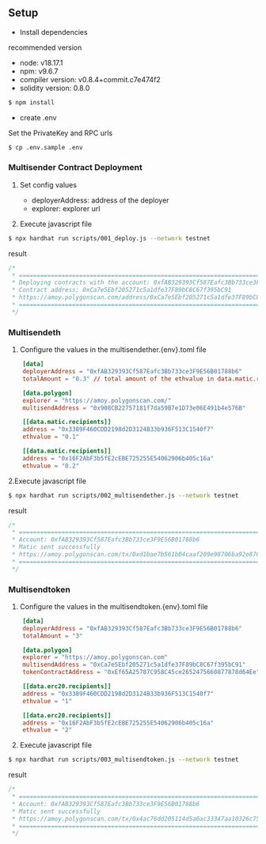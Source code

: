 ## Setup

- Install dependencies

recommended version

- node: v18.17.1
- npm: v9.6.7
- compiler version: v0.8.4+commit.c7e474f2
- solidity version: 0.8.0

```bash
$ npm install
```

- create .env

Set the PrivateKey and RPC urls

```bash
$ cp .env.sample .env
```

### Multisender Contract Deployment

1. Set config values

   - deployerAddress: address of the deployer
   - explorer: explorer url

1. Execute javascript file

```bash
$ npx hardhat run scripts/001_deploy.js --network testnet
```

result

```jsx
/*
 * ===================================================================================
 * Deploying contracts with the account: 0xfAB329393Cf587Eafc3Bb733ce3F9E56B01788b6
 * Contract address: 0xCa7e5Ebf205271c5a1dfe37F89bC8C67f395bC91
 * https://amoy.polygonscan.com/address/0xCa7e5Ebf205271c5a1dfe37F89bC8C67f395bC91
 * ===================================================================================
 */
```

### Multisendeth

1. Configure the values in the multisendether.{env}.toml file

```toml
    [data]
    deployerAddress = "0xfAB329393Cf587Eafc3Bb733ce3F9E56B01788b6"
    totalAmount = "0.3" // total amount of the ethvalue in data.matic.recipients array

    [data.polygon]
    explorer = "https://amoy.polygonscan.com/"
    multisendAddress = "0x908CB22757181f7da59B7e1D73e06E491b4e576B"

    [[data.matic.recipients]]
    address = "0x3389F460CDD2198d2D3124B33b936F513C1540f7"
    ethvalue = "0.1"

    [[data.matic.recipients]]
    address = "0x16F2AbF3b5fE2cEBE725255E54062906b405c16a"
    ethvalue = "0.2"
```

2.Execute javascript file

```bash
$ npx hardhat run scripts/002_multisendether.js --network testnet
```

result

```jsx
/*
 * ===================================================================================
 * Account: 0xfAB329393Cf587Eafc3Bb733ce3F9E56B01788b6
 * Matic sent successfully
 * https://amoy.polygonscan.com/tx/0xd1bae7b561b04caaf209e98706ba92e8700eb2b7d2ed4a414bfe1f386318c982
 * ===================================================================================
 */
```

### Multisendtoken

1. Configure the values in the multisendtoken.{env}.toml file

```toml
    [data]
    deployerAddress = "0xfAB329393Cf587Eafc3Bb733ce3F9E56B01788b6"
    totalAmount = "3"

    [data.polygon]
    explorer = "https://amoy.polygonscan.com"
    multisendAddress = "0xCa7e5Ebf205271c5a1dfe37F89bC8C67f395bC91"
    tokenContractAddress = "0xEf65A25787C958C45ce2652475660877878d64Ee"

    [[data.erc20.recipients]]
    address = "0x3389F460CDD2198d2D3124B33b936F513C1540f7"
    ethvalue = "1"

    [[data.erc20.recipients]]
    address = "0x16F2AbF3b5fE2cEBE725255E54062906b405c16a"
    ethvalue = "2"
```

2. Execute javascript file

```bash
$ npx hardhat run scripts/003_multisendtoken.js --network testnet
```

result

```jsx
/*
 * ===================================================================================
 * Account: 0xfAB329393Cf587Eafc3Bb733ce3F9E56B01788b6
 * Matic sent successfully
 * https://amoy.polygonscan.com/tx/0x4ac76dd205114d5a6ac33347aa10326c755838f0696f8c4a66ffcb5dc8cd77b2
 * ===================================================================================
 */
```
